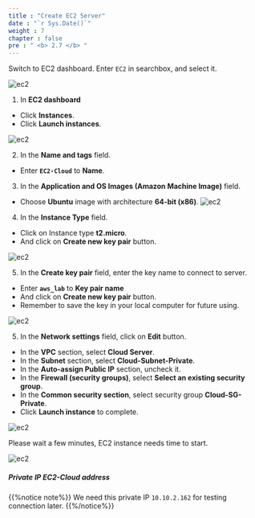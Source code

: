 ```yaml
---
title : "Create EC2 Server"
date : "`r Sys.Date()`"
weight : 7
chapter : false
pre : " <b> 2.7 </b> "
---
```


Switch to EC2 dashboard. Enter `EC2` in searchbox, and select it.

![ec2](/aws-fcj-ws/ws1/images/2.cloudserver/ec-01.png)

1. In **EC2 dashboard**
  + Click **Instances**.
  + Click **Launch instances**.

![ec2](/aws-fcj-ws/ws1/images/2.cloudserver/ec-02.png)


2. In the **Name and tags** field.
  + Enter **`EC2-Cloud`** to **Name**.
3. In the **Application and OS Images (Amazon Machine Image)** field.
  + Choose **Ubuntu** image with architecture **64-bit (x86)**.
![ec2](/aws-fcj-ws/ws1/images/2.cloudserver/ec-03.png)

4. In the **Instance Type** field.
 + Click on Instance type **t2.micro**.
 + And click on **Create new key pair** button.
 
![ec2](/aws-fcj-ws/ws1/images/2.cloudserver/ec-04.png)

5. In the **Create key pair** field, enter the key name to connect to server.
 + Enter **`aws_lab`** to **Key pair name**
 + And click on **Create new key pair** button.
 + Remember to save the key in your local computer for future using.

![ec2](/aws-fcj-ws/ws1/images/2.cloudserver/ec-05.png)

5. In the **Network settings** field, click on **Edit** button.
  + In the **VPC** section, select **Cloud Server**.
  + In the **Subnet** section, select **Cloud-Subnet-Private**.
  + In the **Auto-assign Public IP** section, uncheck it.
  + In the **Firewall (security groups)**, select **Select an existing security group**.
  + In the **Common security section**, select security group **Cloud-SG-Private**.
  + Click **Launch instance** to complete.

![ec2](/aws-fcj-ws/ws1/images/2.cloudserver/ec-06.png)

Please wait a few minutes, EC2 instance needs time to start.

![ec2](/aws-fcj-ws/ws1/images/2.cloudserver/ec-07.png)


##### Private IP EC2-Cloud address

{{%notice note%}}
We need this private IP `10.10.2.162` for testing connection later.
{{%/notice%}}